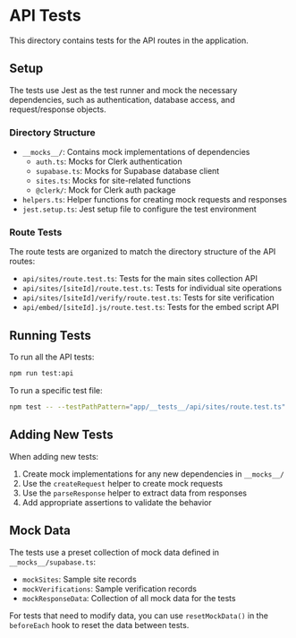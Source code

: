 # API Tests

This directory contains tests for the API routes in the application.

## Setup

The tests use Jest as the test runner and mock the necessary dependencies, such as authentication, database access, and request/response objects.

### Directory Structure

- `__mocks__/`: Contains mock implementations of dependencies
  - `auth.ts`: Mocks for Clerk authentication
  - `supabase.ts`: Mocks for Supabase database client
  - `sites.ts`: Mocks for site-related functions
  - `@clerk/`: Mock for Clerk auth package
- `helpers.ts`: Helper functions for creating mock requests and responses
- `jest.setup.ts`: Jest setup file to configure the test environment

### Route Tests

The route tests are organized to match the directory structure of the API routes:

- `api/sites/route.test.ts`: Tests for the main sites collection API
- `api/sites/[siteId]/route.test.ts`: Tests for individual site operations
- `api/sites/[siteId]/verify/route.test.ts`: Tests for site verification
- `api/embed/[siteId].js/route.test.ts`: Tests for the embed script API

## Running Tests

To run all the API tests:

```bash
npm run test:api
```

To run a specific test file:

```bash
npm test -- --testPathPattern="app/__tests__/api/sites/route.test.ts"
```

## Adding New Tests

When adding new tests:

1. Create mock implementations for any new dependencies in `__mocks__/`
2. Use the `createRequest` helper to create mock requests
3. Use the `parseResponse` helper to extract data from responses
4. Add appropriate assertions to validate the behavior

## Mock Data

The tests use a preset collection of mock data defined in `__mocks__/supabase.ts`:

- `mockSites`: Sample site records
- `mockVerifications`: Sample verification records
- `mockResponseData`: Collection of all mock data for the tests

For tests that need to modify data, you can use `resetMockData()` in the `beforeEach` hook to reset the data between tests.
